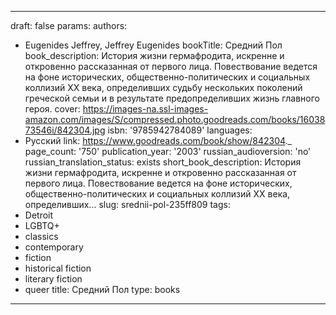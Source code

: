 ---
draft: false
params:
  authors:
  - Eugenides Jeffrey, Jeffrey Eugenides
  bookTitle: Средний Пол
  book_description: История жизни гермафродита, искренне и откровенно рассказанная
    от первого лица. Повествование ведется на фоне исторических, общественно-политических
    и социальных коллизий XX века, определивших судьбу нескольких поколений греческой
    семьи и в результате предопределивших жизнь главного героя.
  cover: https://images-na.ssl-images-amazon.com/images/S/compressed.photo.goodreads.com/books/1603873546i/842304.jpg
  isbn: '9785942784089'
  languages:
  - Русский
  link: https://www.goodreads.com/book/show/842304._
  page_count: '750'
  publication_year: '2003'
  russian_audioversion: 'no'
  russian_translation_status: exists
  short_book_description: История жизни гермафродита, искренне и откровенно рассказанная
    от первого лица. Повествование ведется на фоне исторических, общественно-политических
    и социальных коллизий XX века, определивших...
  slug: srednii-pol-235ff809
  tags:
  - Detroit
  - LGBTQ+
  - classics
  - contemporary
  - fiction
  - historical fiction
  - literary fiction
  - queer
title: Средний Пол
type: books
------
